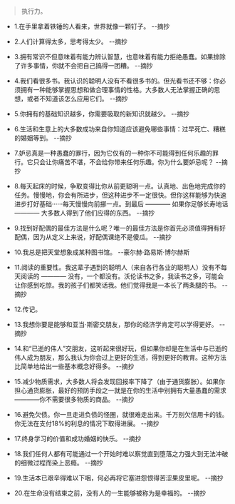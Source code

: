 >执行力。

- 1.在手里拿着铁锤的人看来，世界就像一颗钉子。 --摘抄

- 2.人们计算得太多，思考得太少。 --摘抄

- 3.拥有常识不但意味着有能力辨认智慧，也意味着有能力拒绝愚蠢。如果排除了许多事情，你就不会把自己搞得一团糟。 --摘抄

- 4.我们看很多书。我认识的聪明人没有不看很多书的。但光看书还不够：你必须拥有一种能够掌握思想和做合理事情的性格。大多数人无法掌握正确的思想，或者不知道该怎么应用它们。 --摘抄

- 5.你拥有的基础知识越多，你需要吸取的新知识就越少。 --摘抄

- 6.生活和生意上的大多数成功来自你知道应该避免哪些事情：过早死亡、糟糕的婚姻等到。 --摘抄

- 7.妒忌真是一种愚蠢的罪行，因为它仅有的一种你不可能得到任何乐趣的罪行。它只会让你痛苦不堪，不会给你带来任何乐趣。你为什么要妒忌呢？ --摘抄

- 8.每天起床的时候，争取变得比你从前更聪明一点。认真地、出色地完成你的任务。慢慢地，你会有所进步，但这种进步不一定很快。但你这样能够为快速进步打好基础······每天慢慢向前挪一点。到最后 ———— 如果你足够长寿地话 ———— 大多数人得到了他们应得的东西。 --摘抄

- 9.找到好配偶的最佳方法是什么呢？唯一的最佳方法是你首先必须值得拥有好配偶，因为从定义上来说，好配偶课绝不是傻瓜。 --摘抄

- 10.我总是把天堂想象成某种图书馆。 --豪尔赫·路易斯·博尔赫斯

- 11.阅读的重要性。我这辈子遇到的聪明人（来自各行各业的聪明人）没有不每天阅读的 ———— 没有，一个都没有。沃伦读书之多，我读书之多，可能会让你感到吃惊。我的孩子们都笑话我。他们觉得我是一本长了两条腿的书。 --摘抄

- 12.传记。

- 13.我想你要是能够和亚当·斯密交朋友，那你的经济学肯定可以学得更好。 --摘抄

- 14.和“已逝的伟人”交朋友，这听起来很好玩，但如果你却是在生活中与已逝的伟人成为朋友，那么我认为你会过上更好的生活，得到更好的教育。这种方法比简单地给出一些基本概念好得多。 --摘抄

- 15.减少物质需求，大多数人将会发现回报率下降了（由于通货膨胀）。如果你担心通货膨胀，最好的预防手段之一就是在你的生活中别拥有大量愚蠢的需求————你不需要很多物质的商品。 --摘抄

- 16.避免欠债。你一旦走进负债的怪圈，就很难走出来。千万别欠信用卡的钱。你无法在支付18%的利息的情况下取得进展。 --摘抄

- 17.终身学习的价值和成功婚姻的快乐。 --摘抄

- 18.我们任何人都有可能通过一个开始时难以察觉直到堕落之力强大到无法冲破的细微过程而染上恶瘾。 --摘抄

- 19.生活本已艰辛得难以下咽，何必再将它塞进怨恨得苦涩果皮里呢。 --摘抄

- 20.在生命没有结束之前，没有人的一生能够被称为是幸福的。 --摘抄
